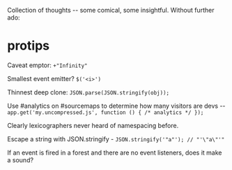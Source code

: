 Collection of thoughts -- some comical, some insightful. Without further ado:

protips
=======
Caveat emptor: `+"Infinity"`

Smallest event emitter? `$('<i>')`

Thinnest deep clone: `JSON.parse(JSON.stringify(obj));`

Use #analytics on #sourcemaps to determine how many visitors are devs -- `app.get('my.uncompressed.js', function () { /* analytics */ });`

Clearly lexicographers never heard of namespacing before.

Escape a string with JSON.stringify - `JSON.stringify('"a"'); // "'\"a\"'"`

If an event is fired in a forest and there are no event listeners, does it make a sound?
